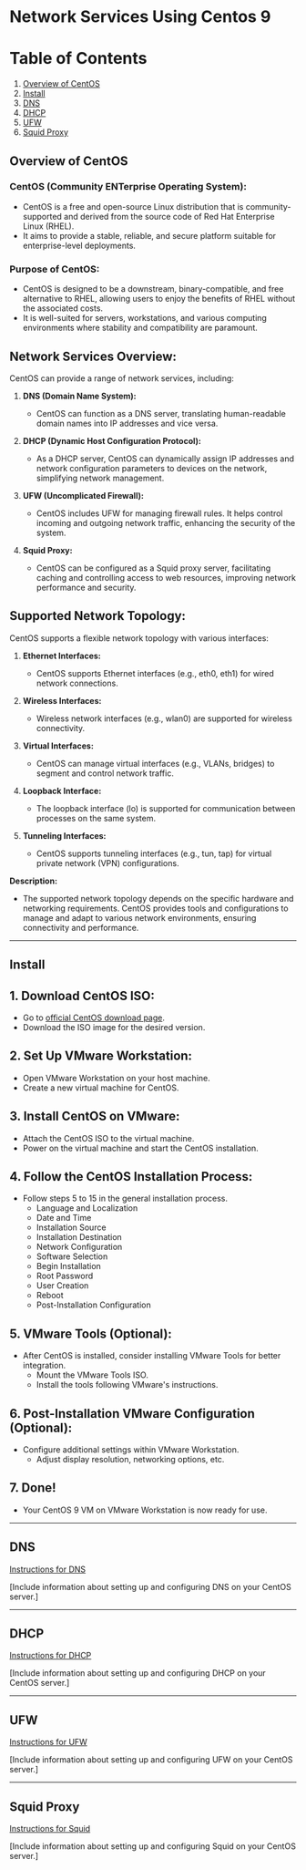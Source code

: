 # Network Services Using Centos 9
# Table of Contents
1. [Overview of CentOS](#Overview)
2. [Install](#install)
3. [DNS](#dns)
4. [DHCP](#dhcp)
5. [UFW](#ufw)
6. [Squid Proxy](#squid-proxy)
## Overview of CentOS <a name="Overview"></a>

### CentOS (Community ENTerprise Operating System):

- CentOS is a free and open-source Linux distribution that is community-supported and derived from the source code of Red Hat Enterprise Linux (RHEL).
- It aims to provide a stable, reliable, and secure platform suitable for enterprise-level deployments.

### Purpose of CentOS:

- CentOS is designed to be a downstream, binary-compatible, and free alternative to RHEL, allowing users to enjoy the benefits of RHEL without the associated costs.
- It is well-suited for servers, workstations, and various computing environments where stability and compatibility are paramount.

## Network Services Overview:

CentOS can provide a range of network services, including:

1. **DNS (Domain Name System):**
   - CentOS can function as a DNS server, translating human-readable domain names into IP addresses and vice versa.

2. **DHCP (Dynamic Host Configuration Protocol):**
   - As a DHCP server, CentOS can dynamically assign IP addresses and network configuration parameters to devices on the network, simplifying network management.

3. **UFW (Uncomplicated Firewall):**
   - CentOS includes UFW for managing firewall rules. It helps control incoming and outgoing network traffic, enhancing the security of the system.

4. **Squid Proxy:**
   - CentOS can be configured as a Squid proxy server, facilitating caching and controlling access to web resources, improving network performance and security.

## Supported Network Topology:

CentOS supports a flexible network topology with various interfaces:

1. **Ethernet Interfaces:**
   - CentOS supports Ethernet interfaces (e.g., eth0, eth1) for wired network connections.

2. **Wireless Interfaces:**
   - Wireless network interfaces (e.g., wlan0) are supported for wireless connectivity.

3. **Virtual Interfaces:**
   - CentOS can manage virtual interfaces (e.g., VLANs, bridges) to segment and control network traffic.

4. **Loopback Interface:**
   - The loopback interface (lo) is supported for communication between processes on the same system.

5. **Tunneling Interfaces:**
   - CentOS supports tunneling interfaces (e.g., tun, tap) for virtual private network (VPN) configurations.

**Description:**
- The supported network topology depends on the specific hardware and networking requirements. CentOS provides tools and configurations to manage and adapt to various network environments, ensuring connectivity and performance.

---

## Install <a name="install"></a>

## 1. Download CentOS ISO:
- Go to [official CentOS download page](https://www.centos.org/centos-stream/).
- Download the ISO image for the desired version.

## 2. Set Up VMware Workstation:
- Open VMware Workstation on your host machine.
- Create a new virtual machine for CentOS.

## 3. Install CentOS on VMware:
- Attach the CentOS ISO to the virtual machine.
- Power on the virtual machine and start the CentOS installation.

## 4. Follow the CentOS Installation Process:
- Follow steps 5 to 15 in the general installation process.
  - Language and Localization
  - Date and Time
  - Installation Source
  - Installation Destination
  - Network Configuration
  - Software Selection
  - Begin Installation
  - Root Password
  - User Creation
  - Reboot
  - Post-Installation Configuration

## 5. VMware Tools (Optional):
- After CentOS is installed, consider installing VMware Tools for better integration.
  - Mount the VMware Tools ISO.
  - Install the tools following VMware's instructions.

## 6. Post-Installation VMware Configuration (Optional):
- Configure additional settings within VMware Workstation.
  - Adjust display resolution, networking options, etc.

## 7. Done!
- Your CentOS 9 VM on VMware Workstation is now ready for use.

---

## DNS <a name="dns"></a>

[Instructions for DNS](DNS/dns-instructions)

[Include information about setting up and configuring DNS on your CentOS server.]

---

## DHCP <a name="dhcp"></a>

[Instructions for DHCP](DHCP/dhcp-Instructions)

[Include information about setting up and configuring DHCP on your CentOS server.]

---

## UFW <a name="ufw"></a>

[Instructions for UFW](UFW/ufw-Instructions)

[Include information about setting up and configuring UFW on your CentOS server.]

---

## Squid Proxy <a name="squid-proxy"></a>

[Instructions for Squid](SQUID/Squid-Instructions)

[Include information about setting up and configuring Squid on your CentOS server.]